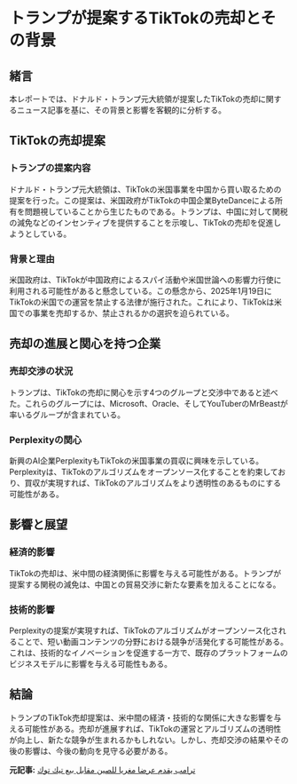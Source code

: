 # トランプが提案するTikTokの売却とその背景

## 緒言

本レポートでは、ドナルド・トランプ元大統領が提案したTikTokの売却に関するニュース記事を基に、その背景と影響を客観的に分析する。

## TikTokの売却提案

### トランプの提案内容

ドナルド・トランプ元大統領は、TikTokの米国事業を中国から買い取るための提案を行った。この提案は、米国政府がTikTokの中国企業ByteDanceによる所有を問題視していることから生じたものである。トランプは、中国に対して関税の減免などのインセンティブを提供することを示唆し、TikTokの売却を促進しようとしている。

### 背景と理由

米国政府は、TikTokが中国政府によるスパイ活動や米国世論への影響力行使に利用される可能性があると懸念している。この懸念から、2025年1月19日にTikTokの米国での運営を禁止する法律が施行された。これにより、TikTokは米国での事業を売却するか、禁止されるかの選択を迫られている。

## 売却の進展と関心を持つ企業

### 売却交渉の状況

トランプは、TikTokの売却に関心を示す4つのグループと交渉中であると述べた。これらのグループには、Microsoft、Oracle、そしてYouTuberのMrBeastが率いるグループが含まれている。

### Perplexityの関心

新興のAI企業PerplexityもTikTokの米国事業の買収に興味を示している。Perplexityは、TikTokのアルゴリズムをオープンソース化することを約束しており、買収が実現すれば、TikTokのアルゴリズムをより透明性のあるものにする可能性がある。

## 影響と展望

### 経済的影響

TikTokの売却は、米中間の経済関係に影響を与える可能性がある。トランプが提案する関税の減免は、中国との貿易交渉に新たな要素を加えることになる。

### 技術的影響

Perplexityの提案が実現すれば、TikTokのアルゴリズムがオープンソース化されることで、短い動画コンテンツの分野における競争が活発化する可能性がある。これは、技術的なイノベーションを促進する一方で、既存のプラットフォームのビジネスモデルに影響を与える可能性もある。

## 結論

トランプのTikTok売却提案は、米中間の経済・技術的な関係に大きな影響を与える可能性がある。売却が進展すれば、TikTokの運営とアルゴリズムの透明性が向上し、新たな競争が生まれるかもしれない。しかし、売却交渉の結果やその後の影響は、今後の動向を見守る必要がある。

**元記事:** [ترامب يقدم عرضا مغريا للصين مقابل بيع تيك توك](https://www.elbalad.news/6527700)